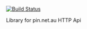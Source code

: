 
[![Build Status](https://secure.travis-ci.org/apiengine/pin.png)](http://travis-ci.org/apiengine/pin)

Library for pin.net.au HTTP Api





